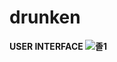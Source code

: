 # drunken
<B>USER INTERFACE
![졸1](https://user-images.githubusercontent.com/44489852/82537117-7cccb400-9b84-11ea-8fa3-119ee517f491.PNG)
